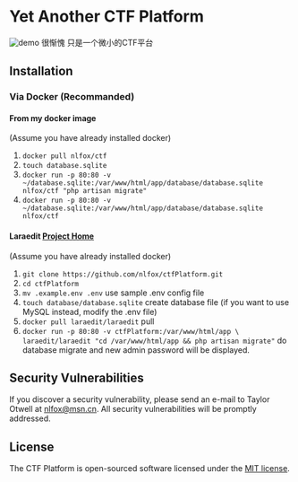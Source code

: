 # Yet Another CTF Platform

![demo](https://s8.postimg.org/hb12at3eb/demo.png)
很惭愧 只是一个微小的CTF平台 

## Installation

### Via Docker (Recommanded)

#### From my docker image
(Assume you have already installed docker)

1. `docker pull nlfox/ctf`
2. `touch database.sqlite`
3. `docker run -p 80:80 -v ~/database.sqlite:/var/www/html/app/database/database.sqlite nlfox/ctf "php artisan migrate"`
4. `docker run -p 80:80 -v ~/database.sqlite:/var/www/html/app/database/database.sqlite nlfox/ctf`

#### Laraedit [Project Home](https://github.com/laraedit/laraedit-docker)
(Assume you have already installed docker)

1. `git clone https://github.com/nlfox/ctfPlatform.git`
2. `cd ctfPlatform`
3. `mv .example.env .env` use sample .env config file
4. `touch database/database.sqlite` create database file 
(if you want to use MySQL instead, modify the .env file)
5. `docker pull laraedit/laraedit` pull
6. `docker run -p 80:80 -v ctfPlatform:/var/www/html/app \
laraedit/laraedit "cd /var/www/html/app && php artisan migrate"`
     do database migrate and new admin password will be displayed.
     




## Security Vulnerabilities

If you discover a security vulnerability, please send an e-mail to Taylor Otwell at nlfox@msn.cn. All security vulnerabilities will be promptly addressed.


## License

The CTF Platform is open-sourced software licensed under the [MIT license](http://opensource.org/licenses/MIT).
